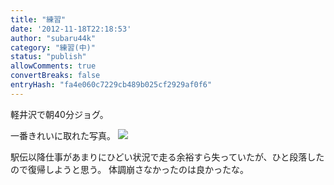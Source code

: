 ```yaml
---
title: "練習"
date: '2012-11-18T22:18:53'
author: "subaru44k"
category: "練習(中)"
status: "publish"
allowComments: true
convertBreaks: false
entryHash: "fa4e060c7229cb489b025cf2929af0f6"
---
```

軽井沢で朝40分ジョグ。

一番きれいに取れた写真。
<img src="http://blogimg.goo.ne.jp/user_image/3e/bd/a249cca483c2bd97b5b3908eab3f9860.jpg" border="0">

駅伝以降仕事があまりにひどい状況で走る余裕すら失っていたが、ひと段落したので復帰しようと思う。
体調崩さなかったのは良かったな。
